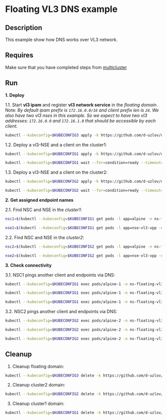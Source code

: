# Floating VL3 DNS example

## Description

This example show how DNS works over VL3 network.

## Requires

Make sure that you have completed steps from [multicluster](../../)

## Run

**1. Deploy**

1.1. Start **vl3 ipam** and register **vl3 network service** in the *floating domain*.
Note: *By default ipam prefix is `172.16.0.0/16` and client prefix len is `24`. We also have two vl3 nses in this example. So we expect to have two vl3 addresses: `172.16.0.0` and `172.16.1.0` that should be accessible by each client.*

```bash
kubectl --kubeconfig=$KUBECONFIG3 apply -k https://github.com/d-uzlov/deployments-k8s/examples/multicluster/usecases/floating_vl3-dns/cluster3?ref=7a44b60e2a6de1263259f61f7bf2ccda5f82e9a0
```

1.2. Deploy a vl3-NSE and a client on the cluster1:

```bash
kubectl --kubeconfig=$KUBECONFIG1 apply -k https://github.com/d-uzlov/deployments-k8s/examples/multicluster/usecases/floating_vl3-dns/cluster1?ref=7a44b60e2a6de1263259f61f7bf2ccda5f82e9a0
```
```bash
kubectl --kubeconfig=$KUBECONFIG1 wait --for=condition=ready --timeout=5m pod -l app=alpine -n ns-floating-vl3-dns
```

1.3. Deploy a vl3-NSE and a client on the cluster2:

```bash
kubectl --kubeconfig=$KUBECONFIG2 apply -k https://github.com/d-uzlov/deployments-k8s/examples/multicluster/usecases/floating_vl3-dns/cluster2?ref=7a44b60e2a6de1263259f61f7bf2ccda5f82e9a0
```
```bash
kubectl --kubeconfig=$KUBECONFIG2 wait --for=condition=ready --timeout=5m pod -l app=alpine -n ns-floating-vl3-dns
```

**2. Get assigned endpoint names**

2.1. Find NSC and NSE in the *cluster1*:

```bash
nsc1=$(kubectl --kubeconfig=$KUBECONFIG1 get pods -l app=alpine -n ns-floating-vl3-dns --template '{{range .items}}{{.metadata.name}}{{"\n"}}{{end}}')
```
```bash
nse1=$(kubectl --kubeconfig=$KUBECONFIG1 get pods -l app=nse-vl3-vpp -n ns-floating-vl3-dns --template '{{range .items}}{{.metadata.name}}{{"\n"}}{{end}}')
```

2.2. Find NSC and NSE in the *cluster2*:

```bash
nsc2=$(kubectl --kubeconfig=$KUBECONFIG2 get pods -l app=alpine -n ns-floating-vl3-dns --template '{{range .items}}{{.metadata.name}}{{"\n"}}{{end}}')
```
```bash
nse2=$(kubectl --kubeconfig=$KUBECONFIG2 get pods -l app=nse-vl3-vpp -n ns-floating-vl3-dns --template '{{range .items}}{{.metadata.name}}{{"\n"}}{{end}}')
```

**3. Check connectivity**

3.1. NSC1 pings another client and endpoints via DNS:

```bash
kubectl --kubeconfig=$KUBECONFIG1 exec pods/alpine-1 -n ns-floating-vl3-dns -- ping -c2 -i 0.5 $nsc2.floating-vl3-dns.my.cluster3. -4
```
```bash
kubectl --kubeconfig=$KUBECONFIG1 exec pods/alpine-1 -n ns-floating-vl3-dns -- ping -c2 -i 0.5 $nse2.floating-vl3-dns.my.cluster3. -4
```
```bash
kubectl --kubeconfig=$KUBECONFIG1 exec pods/alpine-1 -n ns-floating-vl3-dns -- ping -c2 -i 0.5 $nse1.floating-vl3-dns.my.cluster3. -4
```

3.2. NSC2 pings another client and endpoints via DNS:

```bash
kubectl --kubeconfig=$KUBECONFIG2 exec pods/alpine-2 -n ns-floating-vl3-dns -- ping -c2 -i 0.5 $nsc1.floating-vl3-dns.my.cluster3. -4
```
```bash
kubectl --kubeconfig=$KUBECONFIG2 exec pods/alpine-2 -n ns-floating-vl3-dns -- ping -c2 -i 0.5 $nse1.floating-vl3-dns.my.cluster3. -4
```
```bash
kubectl --kubeconfig=$KUBECONFIG2 exec pods/alpine-2 -n ns-floating-vl3-dns -- ping -c2 -i 0.5 $nse2.floating-vl3-dns.my.cluster3. -4
```

## Cleanup

1. Cleanup floating domain:
```bash
kubectl --kubeconfig=$KUBECONFIG3 delete -k https://github.com/d-uzlov/deployments-k8s/examples/multicluster/usecases/floating_vl3-dns/cluster3?ref=7a44b60e2a6de1263259f61f7bf2ccda5f82e9a0
```

2. Cleanup cluster2 domain:
```bash
kubectl --kubeconfig=$KUBECONFIG2 delete -k https://github.com/d-uzlov/deployments-k8s/examples/multicluster/usecases/floating_vl3-dns/cluster2?ref=7a44b60e2a6de1263259f61f7bf2ccda5f82e9a0
```

3. Cleanup cluster1 domain:
```bash
kubectl --kubeconfig=$KUBECONFIG1 delete -k https://github.com/d-uzlov/deployments-k8s/examples/multicluster/usecases/floating_vl3-dns/cluster1?ref=7a44b60e2a6de1263259f61f7bf2ccda5f82e9a0
```
